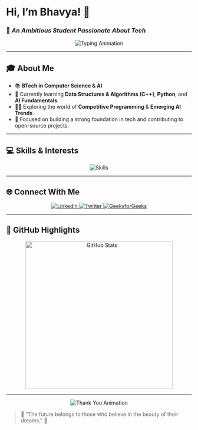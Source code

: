 

# Hi, I’m Bhavya! 👋  
### 🚀 *An Ambitious Student Passionate About Tech*  

<div align="center">
    <img src="https://readme-typing-svg.herokuapp.com?font=Fira+Code&size=22&pause=1000&color=F75C7E&center=true&vCenter=true&width=435&lines=Welcome+to+my+GitHub+Profile!+%F0%9F%91%8B;Passionate+about+Tech+%26+AI;Always+Learning%2C+Always+Growing" alt="Typing Animation" />
</div>

---

## 🎓 About Me  
- 📚 **BTech in Computer Science & AI**  
- 🌱 Currently learning **Data Structures & Algorithms (C++)**, **Python**, and **AI Fundamentals**.  
- 🧑‍💻 Exploring the world of **Competitive Programming** & **Emerging AI Trends**.
- 🎯 Focused on building a strong foundation in tech and contributing to open-source projects.  

---

## 💻 Skills & Interests  

<div align="center">
    <img src="https://skillicons.dev/icons?i=cpp,python,html,css,github,mysql,javascript,vscode,figma" alt="Skills" />
</div>

---

## 🌐 Connect With Me  

<div align="center">
    <a href="https://www.linkedin.com/in/bhavya-singh-594a90325/">
        <img src="https://img.shields.io/badge/LinkedIn-%230077B5.svg?style=for-the-badge&logo=linkedin&logoColor=white" alt="LinkedIn">
    </a>
    <a href="https://x.com/BhavyaSing033">
        <img src="https://img.shields.io/badge/Twitter-%231DA1F2.svg?style=for-the-badge&logo=twitter&logoColor=white" alt="Twitter">
    </a>
    <a href="https://www.geeksforgeeks.org/user/bhavya03/">
        <img src="https://img.shields.io/badge/GeeksforGeeks-%230F9D58.svg?style=for-the-badge&logo=geeksforgeeks&logoColor=white" alt="GeeksforGeeks">
    </a>
</div>

---

## 🌟 GitHub Highlights  

<div align="center">
    <img src="https://github-readme-stats.vercel.app/api?username=Bhavya03&show_icons=true&theme=radical" alt="GitHub Stats" width="400px"/>
   
</div>

---

<div align="center">
    <img src="https://readme-typing-svg.herokuapp.com?font=Fira+Code&weight=500&size=24&pause=1000&center=true&vCenter=true&width=600&lines=Thanks+for+visiting!+%E2%9C%8C%EF%B8%8F;Feel+free+to+explore+my+projects!+%F0%9F%93%9A;" alt="Thank You Animation" />
</div>

> 🌟 "The future belongs to those who believe in the beauty of their dreams." 🌟

